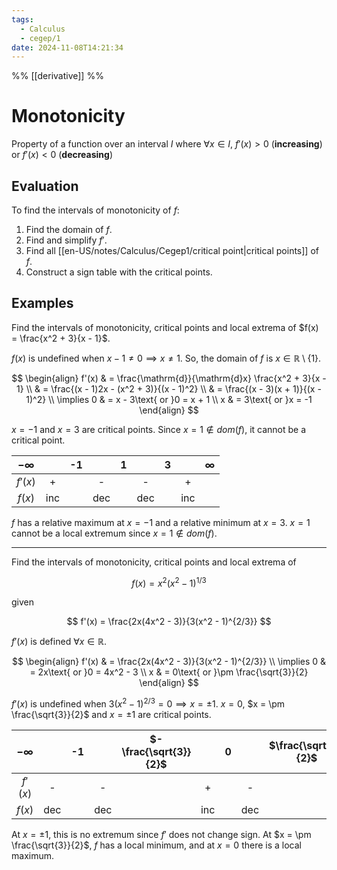 ```yaml
---
tags:
  - Calculus
  - cegep/1
date: 2024-11-08T14:21:34
---
```


%% [[derivative]] %%

# Monotonicity

Property of a function over an interval $I$ where $\forall x \in I,\ f'(x) > 0$ (**increasing**) or $f'(x) < 0$ (**decreasing**)

## Evaluation

To find the intervals of monotonicity of $f$:

1. Find the domain of $f$.
2. Find and simplify $f'$.
3. Find all [[en-US/notes/Calculus/Cegep1/critical point|critical points]] of $f$.
4. Construct a sign table with the critical points.

## Examples

Find the intervals of monotonicity, critical points and local extrema of $f(x) = \frac{x^2 + 3}{x - 1}$.

$f(x)$ is undefined when $x - 1 \ne 0 \implies x \ne 1$. So, the domain of $f$ is $x \in \mathbb{R}\setminus\{1\}$.

$$
\begin{align}
f'(x) & = \frac{\mathrm{d}}{\mathrm{d}x} \frac{x^2 + 3}{x - 1} \\
 & = \frac{(x - 1)2x - (x^2 + 3)}{(x - 1)^2} \\
 & = \frac{(x - 3)(x + 1)}{(x - 1)^2} \\
\implies 0 & = x - 3\text{ or }0 = x + 1 \\
x & = 3\text{ or }x = -1
\end{align}
$$

$x = -1$ and $x = 3$ are critical points. Since $x = 1 \notin dom(f)$, it cannot be a critical point.

| $-\infty$ |     | -1  |     |  1  |     |  3  |     | $\infty$ |
|:---------:|:---:|:---:|:---:|:---:|:---:|:---:|:---:|:--------:|
|  $f'(x)$  |  +  |     |  -  |     |  -  |     |  +  |          |
|  $f(x)$   | inc |     | dec |     | dec |     | inc |          |

$f$ has a relative maximum at $x = -1$ and a relative minimum at $x = 3$.
$x = 1$ cannot be a local extremum since $x = 1 \notin dom(f)$.

---

Find the intervals of monotonicity, critical points and local extrema of

$$
f(x) = x^2(x^2 - 1)^{1/3}
$$

given

$$
f'(x) = \frac{2x(4x^2 - 3)}{3(x^2 - 1)^{2/3}}
$$

$f'(x)$ is defined $\forall x\in \mathbb{R}$.

$$
\begin{align}
f'(x) & = \frac{2x(4x^2 - 3)}{3(x^2 - 1)^{2/3}} \\
\implies 0 & = 2x\text{ or }0 = 4x^2 - 3 \\
x & = 0\text{ or }\pm \frac{\sqrt{3}}{2}
\end{align}
$$

$f'(x)$ is undefined when $3(x^2 - 1)^{2/3} = 0 \implies x = \pm1$.
$x = 0$, $x = \pm \frac{\sqrt{3}}{2}$ and $x = \pm1$ are critical points.

| $-\infty$ |     | -1  |     | $-\frac{\sqrt{3}}{2}$ |     |  0  |     | $\frac{\sqrt{3}}{2}$ |     |  1  |     | $\infty$ |
|:---------:|:---:|:---:|:---:|:---------------------:|:---:|:---:|:---:|:--------------------:|:---:|:---:|:---:|:--------:|
|  $f'(x)$  |  -  |     |  -  |                       |  +  |     |  -  |                      |  +  |     |  +  |          |
|  $f(x)$   | dec |     | dec |                       | inc |     | dec |                      | inc |     | inc |          |

At $x = \pm1$, this is no extremum since $f'$ does not change sign.
At $x = \pm \frac{\sqrt{3}}{2}$, $f$ has a local minimum, and at $x = 0$ there is a local maximum.
